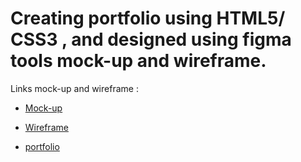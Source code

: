 # Creating portfolio using HTML5/ CSS3 , and designed using figma tools mock-up and wireframe.

 Links mock-up and wireframe :

* [Mock-up](https://www.figma.com/file/tCFrV7DPdb4Ho63SyucfXi/Untitled?type=design&node-id=0-1&mode=design&t=SONiN3OuyVTLKp25-0)

* [Wireframe](https://www.figma.com/file/OqAXt7CIlrb3rpGaM34srD/Untitled?type=design&node-id=0-1&mode=design&t=UT6xoW70wo3e5GrO-0)


* [portfolio](https://al-howari95.github.io/portfolio/)